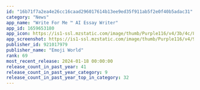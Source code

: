 ```yaml
---
id: "16b71f7a2ea4e26cc16caad296017614b13ee9ed35f911ab5f2e0f40b5adac31"
category: "News"
app_name: "Write For Me ™ AI Essay Writer"
app_id: 1659653180
app_icon: https://is1-ssl.mzstatic.com/image/thumb/Purple116/v4/3b/4c/87/3b4c87f6-2348-a121-531e-e5008b406eb1/AppIcon-1x_U007emarketing-0-7-0-85-220.png/1024x1024bb.png
app_screenshot: https://is1-ssl.mzstatic.com/image/thumb/Purple116/v4/98/b7/7e/98b77e2e-6e2c-b298-7160-193ca0c70444/a7b071e7-1ce5-4fa0-841e-ba82891ab54f_screen1.jpg/1284x2778bb.png
publisher_id: 921017979
publisher_name: "Emoji World"
rank: 69
most_recent_release: 2024-01-18 00:00:00
release_count_in_past_year: 41
release_count_in_past_year_category: 9
release_count_in_past_year_top_in_category: 32
---
```

